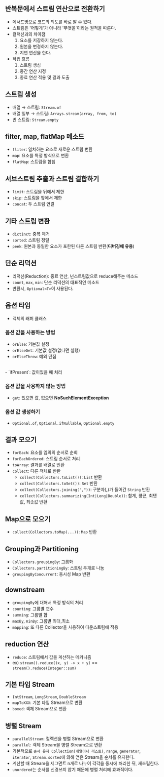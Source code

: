 ## 반복문에서 스트림 연산으로 전환하기

- 메서드명으로 코드의 의도를 바로 알 수 있다.
- 스트림은 '어떻게'가 아니라 '무엇을'이라는 원척을 따른다.
- 컬랙션과의 차이점
    1. 요소를 저장하지 않는다.
    2. 원본을 변경하지 않는다.
    3. 지연 연산을 한다.
- 작업 흐름
    1. 스트림 생성
    2. 중간 연산 지정
    3. 종료 연산 적용 및 결과 도출
    
## 스트림 생성

- 배열 → 스트림: `Stream.of`
- 배열 일부 → 스트림: `Arrays.stream(array, from, to)`
- 빈 스트림: `Stream.empty`

## filter, map, flatMap 메소드

- `fliter`: 일치하는 요소로 새로운 스트림 변환
- `map`: 요소를 특정 방식으로 변환
- `flatMap`: 스트림을 합침

## 서브스트림 추출과 스트림 결합하기

- `limit`: 스트림을 뒤에서 제한
- `skip`: 스트림을 앞에서 제한
- `concat`: 두 스트림 연결

## 기타 스트림 변환

- `dictinct`: 중복 제거
- `sorted`: 스트림 정렬
- `peek`: 원본과 동일한 요소가 포한된 다른 스트림 반환(**디버깅에 유용**)

## 단순 리덕션

- 리덕션(Reduction): 종료 연산, 넌스트림값으로 reduce해주는 메소드
- `count`, `max`, `min`: 단순 리덕션의 대표적인 메소드
- 반환시, `Optional<T>`이 사용된다.

## 옵션 타입

- 객체의 래퍼 클래스

### 옵션 값을 사용하는 방법

- `orElse`: 기본값 설정
- `orElseGet`: 기본값 설정(없다면 실행)
- `orElseThrow`: 예외 던짐
<br/>
- `ifPresent`: 값이있을 때 처리

### 옵션 값을 사용하지 않는 방법

- `get`: 있으면 값, 없으면 **NoSuchElementException**

### 옵션 값 생성하기

- `Optional.of`, `Optional.ifNullable`, `Optional.empty`

## 결과 모으기

- `forEach`: 요소를 임의의 순서로 순회
- `forEachOrdered`: 스트림 순서로 처리
- `toArray`: 결과를 배열로 반환
- `collect`: 다른 객체로 반환
    - `collect(Collectors.toList())`: `List` 반환
    - `collect(Collectors.toSet())`: `Set` 반환
    - `collect(Collectors.joining(","))`: 구분자(**,**)가 들어간 `String` 반환
    - `collect(Collectors.summarizing(Int|Long|Double))`: 합계, 평균, 최댓값, 최솟값 반환
    
## Map으로 모으기

- `collect(Collectors.toMap(...))`: `Map` 반환

## Grouping과 Partitioning

- `Collectors.groupingBy`: 그룹화
- `Collectors.partitioningBy`: 스트림 두개로 나눔
- `groupingByConcurrent`: 동시성 Map 반환

## downstream

- `groupingBy`에 대해서 특정 방식의 처리
- `counting`: 그룹별 갯수
- `summing`: 그룹별 합
- `maxBy`, `minBy`: 그룹별 최대,최소
- `mapping`: 또 다른 Collector을 사용하여 다운스트림에 적용

## reduction 연산

- `reduce`: 스트림에서 값을 계산하는 메커니즘
- ex) `stream().reduce((x, y) -> x + y)` == `stream().reduce(Integer::sum)`

## 기본 타입 Stream

- `IntStream`, `LongStream`, `DoubleStream`
- `mapToXXX`: 기본 타입 Stream으로 변환
- `boxed`: 객체 Stream으로 변환

## 병렬 Stream

- `parallelStream`: 컬랙션을 병렬 Stream으로 변환
- `parallel`: 객체 Stream을 병렬 Stream으로 변환 
- 기본적으로 `순서 유지 Collection(배열이나 리스트)`, `range`, `generator`, `iterator`, `Stream.sorted`에 의해 얻은 Stream을 순서를 유지한다.
- 계산할 때 Stream을 세그먼트 n개로 나누어 각각을 동시에 처리한 뒤, 재조립한다.
- `unordered`는 순서를 신경쓰지 않기 때문에 병렬 처리에 효과적이다.